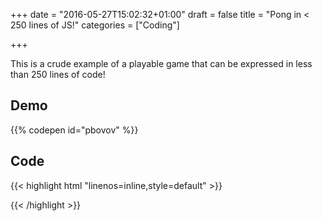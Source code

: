 +++
date = "2016-05-27T15:02:32+01:00"
draft = false
title = "Pong in < 250 lines of JS!"
categories = ["Coding"]

+++

This is a crude example of a playable game that can be expressed in less than 250 lines of code!

## Demo

{{% codepen id="pbovov" %}}

## Code

{{< highlight html "linenos=inline,style=default" >}}
<!DOCTYPE html>
<html>
<body>
  <canvas id="game"> </canvas>
  <script type="text/javascript">
    var game = (function() {
      var Width = 800, Height = 450;
      var canvas = document.getElementById("game");
      var FPS = 1000 / 60;
      canvas.width = Width;
      canvas.height = Height;
      canvas.setAttribute('tabindex', 1);
      var ctx = canvas.getContext("2d");

      var BG = {
        Color: '#333',
        Paint: function() {
          ctx.fillStyle = this.Color;
          ctx.fillRect(0, 0, Width, Height);
        }
      };

      var Ball = { Radius: 5, Color: '#999', X: 0, Y: 0, VelX: 0, VelY: 0 };
      Ball.Paint = function() {
        ctx.beginPath();
        ctx.fillStyle = this.Color;
        ctx.arc(this.X, this.Y, this.Radius, 0, Math.PI * 2, false);
        ctx.fill();
        this.Update();
      };
      Ball.Update = function() {
        this.X += this.VelX;
        this.Y += this.VelY;
      };
      Ball.Reset = function() {
        this.X = Width / 2;
        this.Y = Height / 2;
        this.VelX = (!!Math.round(Math.random() * 1) ? 1.5 : -1.5);
        this.VelY = (!!Math.round(Math.random() * 1) ? 1.5 : -1.5);
      };

      function Paddle(position) {
        this.Color = '#999';
        this.Width = 5;
        this.Height = 100;
        this.X = 0;
        this.Y = Height / 2 - this.Height / 2;
        this.Score = 0;
        if (position == 'left')
          this.X = 0;
        else this.X = Width - this.Width;
        this.Paint = function() {
          ctx.fillStyle = this.Color;
          ctx.fillRect(this.X, this.Y, this.Width, this.Height);
          ctx.fillStyle = this.Color;
          ctx.font = "normal 10pt Calibri";
          if (position == 'left') {
            ctx.textAlign = "left";
            ctx.fillText("score: " + Player.Score, 10, 10);
          } else {
            ctx.textAlign = "right";
            ctx.fillText("score: " + Computer.Score, Width - 10, 10);
          }
        };
        this.IsCollision = function() {
          if (Ball.X - Ball.Radius > this.Width + this.X || this.X > Ball.Radius * 2 + Ball.X - Ball.Radius)
            return false;
          if (Ball.Y - Ball.Radius > this.Height + this.Y || this.Y > Ball.Radius * 2 + Ball.Y - Ball.Radius)
            return false;
          return true;
        };
      };

      window.requestAnimFrame = (function() {
        return window.requestAnimationFrame || window.webkitRequestAnimationFrame || window.mozRequestAnimationFrame || window.oRequestAnimationFrame || window.msRequestAnimationFrame || function(callback) {
          return window.setTimeout(callback, FPS);
        };
      })();
      window.cancelRequestAnimFrame = (function() {
        return window.cancelAnimationFrame || window.webkitCancelRequestAnimationFrame || window.mozCancelRequestAnimationFrame || window.oCancelRequestAnimationFrame || window.msCancelRequestAnimationFrame || clearTimeout
      })();

      var Computer = new Paddle();
      var Player = new Paddle('left');

      function Paint() {
        ctx.beginPath();
        BG.Paint();
        Computer.Paint();
        Player.Paint();
        Ball.Paint();
      }

      function MouseMove(e) {
        Player.Y = e.pageY - Player.Height / 2;
      }
      canvas.addEventListener("mousemove", MouseMove, true);

      function Loop() {
        init = requestAnimFrame(Loop);
        Paint();
        if (Player.IsCollision() || Computer.IsCollision()) {
          Ball.VelX = Ball.VelX * -1;
          Ball.VelX += (Ball.VelX > 0 ? 0.5 : -0.5);
          if (Math.abs(Ball.VelX) > Ball.Radius * 1.5)
            Ball.VelX = (Ball.VelX > 0 ? Ball.Radius * 1.5 : Ball.Radius * -1.5);
        }
        if (Ball.Y - Ball.Radius < 0 || Ball.Y + Ball.Radius > Height)
          Ball.VelY = Ball.VelY * -1;
        if (Ball.X - Ball.Radius <= 0) {
          Computer.Score++;
          Ball.Reset();
        } else if (Ball.X + Ball.Radius > Width) {
          Player.Score++;
          Ball.Reset();
        }
        if (Computer.Score === 10)
          GameOver(false);
        else if (Player.Score === 10)
          GameOver(true);
        Computer.Y = (Computer.Y + Computer.Height / 2 < Ball.Y ? Computer.Y + Computer.Vel : Computer.Y - Computer.Vel);
      };

      function GameOver(win) {
        cancelRequestAnimFrame(init);
        BG.Paint();
        ctx.fillStyle = "#999";
        ctx.font = "bold 40px Calibri";
        ctx.textAlign = "center";
        ctx.fillText((win ? "YOU WON!" : "GAME OVER"), Width / 2, Height / 2);
        ctx.font = "normal 16px Calibri";
        ctx.fillText("refresh to replay", Width / 2, Height / 2 + 20);
      }
      return {
        Start: function() {
          Ball.Reset();
          Player.Score = 0;
          Computer.Score = 0;
          Computer.Vel = 1.25;
          Loop();
        }
      };
    })();
    game.Start();
  </script>
</body>
</html>
{{< /highlight >}}
